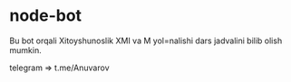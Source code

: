 # node-bot

Bu bot orqali Xitoyshunoslik XMI va M yol=nalishi dars jadvalini bilib olish mumkin.

telegram => t.me/Anuvarov
